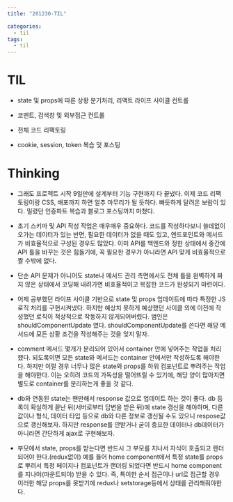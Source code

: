 ```yaml
---
title: "201230-TIL"

categories:
  - til
tags:
  - til
---
```

# TIL
 - state 및 props에 따른 상황 분기처리, 리액트 라이프 사이클 컨트롤

 - 코멘트, 검색창 및 외부접근 컨트롤

 - 전체 코드 리팩토링

 - cookie, session, token 복습 및 포스팅

 

# Thinking
 - 그래도 프로젝트 시작 9일만에 설계부터 기능 구현까지 다 끝냈다. 이제 코드 리팩토링이랑 CSS, 배포까지 하면 얼추 마무리가 될 듯하다. 빠듯하게 달려온 보람이 있다. 밀렸던 인증파트 복습과 블로그 포스팅까지 마쳤다.

 - 초기 스키마 및 API 작성 작업은 매우매우 중요하다. 코드를 작성하다보니 쓸데없이 오가는 데이터가 있는 반면, 필요한 데이터가 없을 때도 있고, 엔드포인트와 메서드가 비효율적으로 구성된 경우도 많았다. 이미 API를 백엔드와 정한 상태에서 중간에 API 틀을 바꾸는 것은 힘들기에, 꼭 필요한 경우가 아니라면 API 맞게 비효율적으로 짤 수밖에 없다. 

 - 단순 API 문제가 아니어도 state나 메서드 관리 측면에서도 전체 틀을 완벽하게 짜지 않은 상태에서 코딩해 내려가면 비효율적이고 복잡한 코드가 완성되기 마련이다.

 - 어제 공부했던 라이프 사이클 기반으로 state 및 props 업데이트에 따라 특정한 JS로직 처리를 구현시켜냈다. 하지만 예상치 못하게 예상했던 사이클 외에 이전에 작성했던 로직이 적상적으로 작동하지 않게되어버렸다. 범인은 shouldComponentUpdate 였다. shouldComponentUpdate를 쓴다면 해당 메서드에 모든 상황 조건을 작성해주는 것을 잊지 말자.

 - comment 메서드 몇개가 분리되어 있어서 container 안에 넣어주는 작업을 처리했다. 되도록이면 모든 state와 메서드는 container 안에서만 작성하도록 해야한다. 하지만 이럴 경우 너무나 많은 state와 props를 하위 컴포넌트로 뿌려주는 작업을 해야한다. 이는 오히려 코드의 가독성을 떨어뜨릴 수 있기에, 해당 양이 많아지면 별도로 container를 분리하는게 좋을 것 같다.

 - db와 연동된 state는 왠만해서 response 값으로 업데이트 하는 것이 좋다. db 등록이 확실하게 끝난 뒤(서버로부터 답변을 받은 뒤)에 state 갱신을 해야하며, 다른 값이나 형식, 데이터 타입 등으로 db와 다른 정보로 갱신될 수도 있으니 respose값으로 갱신해보자. 하지만 response를 안받거나 굳이 중요한 데이터나 db데이터가 아니라면 간단하게 ajax로 구현해보자.

 - 부모에서 state, props를 받는다면 반드시 그 부모를 지나서 자식이 호출되고 렌더되어야 한다.(redux없이) 예를 들어 home component에서 특정 state를 props로 뿌려서 특정 페이지나 컴포넌트가 랜더링 되었다면 반드시 home component를 지나야(마운트되야) 받을 수 있다. 즉, 특이한 순서 접근이나 url로 접근할 경우 이러한 해당 props를 못받기에 redux나 setstorage등에서 상태를 관리해줘야한다.